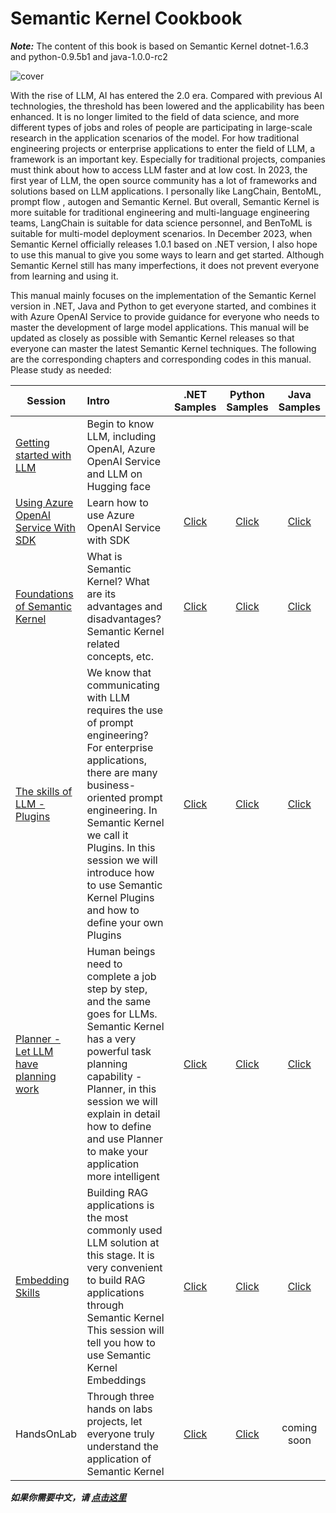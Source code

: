 # **Semantic Kernel Cookbook**

***Note:*** The content of this book is based on Semantic Kernel dotnet-1.6.3 and python-0.9.5b1 and java-1.0.0-rc2

![cover](imgs/cover.png)

With the rise of LLM, AI has entered the 2.0 era. Compared with previous AI technologies, the threshold has been lowered and the applicability has been enhanced. It is no longer limited to the field of data science, and more different types of jobs and roles of people are participating in large-scale research in the application scenarios of the model. For how traditional engineering projects or enterprise applications to enter the field of LLM, a framework is an important key. Especially for traditional projects, companies must think about how to access LLM faster and at low cost. In 2023, the first year of LLM, the open source community has a lot of frameworks and solutions based on LLM applications. I personally like LangChain, BentoML, prompt flow , autogen and Semantic Kernel. But overall, Semantic Kernel is more suitable for traditional engineering and multi-language engineering teams, LangChain is suitable for data science personnel, and BenToML is suitable for multi-model deployment scenarios. In December 2023, when Semantic Kernel officially releases 1.0.1 based on .NET version, I also hope to use this manual to give you some ways to learn and get started. Although Semantic Kernel still has many imperfections, it does not prevent everyone from learning and using it.

This manual mainly focuses on the implementation of the Semantic Kernel version in .NET, Java and Python to get everyone started, and combines it with Azure OpenAI Service to provide guidance for everyone who needs to master the development of large model applications. This manual will be updated as closely as possible with Semantic Kernel releases so that everyone can master the latest Semantic Kernel techniques. The following are the corresponding chapters and corresponding codes in this manual. Please study as needed:

| Session  | Intro | <center>.NET<br/> Samples</center> | <center>Python <br/>Samples</center> | <center>Java <br/>Samples</center> |
|----------|:----------|:-------------:|:-------------:|:-------------:|
| [Getting started with LLM](https://github.com/kinfey/SemanticKernelCookBook/blob/main/docs/en/00.IntroduceLLM.md) | Begin to know LLM, including OpenAI, Azure OpenAI Service and LLM on Hugging face |  |  |  |
| [Using Azure OpenAI Service With SDK](https://github.com/kinfey/SemanticKernelCookBook/blob/main/docs/en/01.UsingAzureOpenAIServiceWithSDK.md)  |  Learn how to use Azure OpenAI Service with SDK  |  <center>[Click](https://github.com/kinfey/SemanticKernelCookBook/blob/main/notebooks/dotNET/01/dotNETSDKAOAIDemo.ipynb)</center> | <center>[Click](https://github.com/kinfey/SemanticKernelCookBook/blob/main/notebooks/python/01/PythonSDKAOAIDemo.ipynb)</center> |<center>[Click](https://github.com/kinfey/SemanticKernelCookBook/blob/main/notebooks/java/01/JavaSDKAOAIDemo.ipynb)</center>  |
| [Foundations of Semantic Kernel](https://github.com/kinfey/SemanticKernelCookBook/blob/main/docs/en/02.IntroduceSemanticKernel.md)  | What is Semantic Kernel? What are its advantages and disadvantages? Semantic Kernel related concepts, etc. | <center>[Click](https://github.com/kinfey/SemanticKernelCookBook/blob/main/notebooks/dotNET/02/LearnSK.ipynb)</center> | <center>[Click](https://github.com/kinfey/SemanticKernelCookBook/blob/main/notebooks/python/02/LearnSK.ipynb)</center> |<center>[Click](https://github.com/kinfey/SemanticKernelCookBook/blob/main/notebooks/java/02/LearnSK.ipynb)</center>  |
| [The skills of LLM - Plugins](https://github.com/kinfey/SemanticKernelCookBook/blob/main/docs/en/03.Plugins.md) | We know that communicating with LLM requires the use of prompt engineering? For enterprise applications, there are many business-oriented prompt engineering. In Semantic Kernel we call it Plugins. In this session we will introduce how to use Semantic Kernel Plugins and how to define your own Plugins | <center>[Click](https://github.com/kinfey/SemanticKernelCookBook/blob/main/notebooks/dotNET/03/PluginWithSK.ipynb)</center> | <center>[Click](https://github.com/kinfey/SemanticKernelCookBook/blob/main/notebooks/python/03/PluginWithSK.ipynb)</center> |<center>[Click](https://github.com/kinfey/SemanticKernelCookBook/blob/main/notebooks/java/03/PluginWithSK.ipynb)</center> |
| [Planner - Let LLM have planning work](https://github.com/kinfey/SemanticKernelCookBook/blob/main/docs/en/04.Planner.md) | Human beings need to complete a job step by step, and the same goes for LLMs. Semantic Kernel has a very powerful task planning capability - Planner, in this session we will explain in detail how to define and use Planner to make your application more intelligent | <center>[Click](https://github.com/kinfey/SemanticKernelCookBook/blob/main/notebooks/dotNET/04/PlannerWithSK.ipynb)</center> | <center>[Click](https://github.com/kinfey/SemanticKernelCookBook/blob/main/notebooks/python/04/PlannerWithSK.ipynb)</center> | <center>[Click](https://github.com/kinfey/SemanticKernelCookBook/blob/main/notebooks/java/04/PlannerWithSK.ipynb)</center> |
| [Embedding Skills](https://github.com/kinfey/SemanticKernelCookBook/blob/main/docs/en/05.Embeddings.md)  | Building RAG applications is the most commonly used LLM solution at this stage. It is very convenient to build RAG applications through Semantic Kernel This session will tell you how to use Semantic Kernel Embeddings  | <center>[Click](https://github.com/kinfey/SemanticKernelCookBook/blob/main/notebooks/dotNET/05/EmbeddingsWithSK.ipynb)</center> | <center>[Click](https://github.com/kinfey/SemanticKernelCookBook/blob/main/notebooks/python/05/EmbeddingsWithSK.ipynb)</center> | <center>[Click](https://github.com/kinfey/SemanticKernelCookBook/blob/main/notebooks/java/05/EmbeddingsWithSK.ipynb)</center> |
| HandsOnLab | Through three hands on labs projects, let everyone truly understand the application of Semantic Kernel | <center>[Click](https://github.com/kinfey/SemanticKernelCookBook/tree/main/workshop/dotNET)</center> | <center>[Click](https://github.com/kinfey/SemanticKernelCookBook/tree/main/workshop/python)</center> | coming soon |


***如果你需要中文，请 [点击这里](https://github.com/kinfey/SemanticKernelCookBook/blob/main/README.zh-cn.md)***


